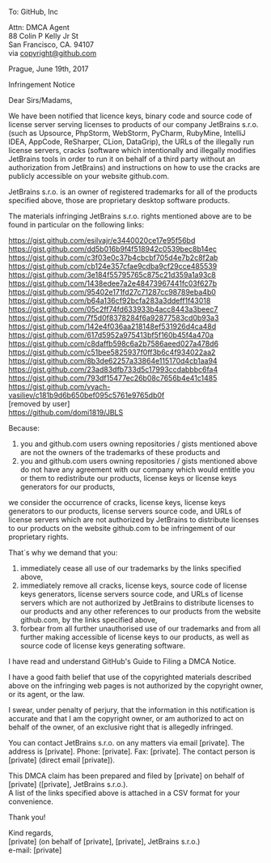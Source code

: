 To: GitHub, Inc  

Attn: DMCA Agent  
88 Colin P Kelly Jr St  
San Francisco, CA. 94107  
via copyright@github.com  

Prague, June 19th, 2017  

Infringement Notice  

Dear Sirs/Madams,  

We have been notified that licence keys, binary code and source code of license server serving licenses to products of our company JetBrains s.r.o. (such as
Upsource, PhpStorm, WebStorm, PyCharm, RubyMine, IntelliJ IDEA, AppCode, ReSharper, CLion, DataGrip), the URLs of the illegally run license servers,
cracks (software which intentionally and illegally modifies JetBrains tools in order to run it on behalf of a third party without an authorization from JetBrains)
and instructions on how to use the cracks are publicly accessible on your website github.com.

JetBrains s.r.o. is an owner of registered trademarks for all of the products specified above, those are proprietary desktop software products.

The materials infringing JetBrains s.r.o. rights mentioned above are to be found in particular on the following links:

https://gist.github.com/esilvajr/e3440020ce17e95f56bd  
https://gist.github.com/dd5b016b9f4f518942c0539bec8b14ec  
https://gist.github.com/c3f03e0c37b4cbcbf705d4e7b2c8f2ab  
https://gist.github.com/cb124e357cfae9cdba9cf29cce485539  
https://gist.github.com/3e184f55795765c875c21d359a1a93c8  
https://gist.github.com/1438edee7a2e48473967441fc03f627b  
https://gist.github.com/95402e171fd27c71287cc98789eba4b0  
https://gist.github.com/b64a136cf92bcfa283a3ddeff1f43018  
https://gist.github.com/05c2ff74fd633933b4acc8443a3beec7  
https://gist.github.com/7f5d0f8378284f6a92877583cd0b93a3  
https://gist.github.com/142e4f036aa218148ef531926d4ca48d  
https://gist.github.com/617d5952a975413bf5f160b45f4a470a  
https://gist.github.com/c8daffb598c6a2b7586aeed027a478d6  
https://gist.github.com/c51bee5825937f0ff3b6c4f934022aa2  
https://gist.github.com/8b3de62257a33864e115170d4cb1aa94  
https://gist.github.com/23ad83dfb733d5c17993ccdabbbc6fa4  
https://gist.github.com/793df15477ec26b08c7656b4e41c1485  
https://gist.github.com/vyach-vasiliev/c181b9d6b650bef095c5761e9765db0f  
[removed by user]   
https://github.com/domi1819/JBLS  

Because:
1) you and github.com users owning repositories / gists mentioned above are not the owners of the
trademarks of these products and
2) you and github.com users owning repositories / gists mentioned above do not have any agreement
with our company which would entitle you or them to redistribute our products, license keys or
license keys generators for our products,

we consider the occurrence of cracks, license keys, license keys generators to our products, license servers
source code, and URLs of license servers which are not authorized by JetBrains to distribute
licenses to our products on the website github.com to be infringement of our proprietary rights.

That´s why we demand that you:
1) immediately cease all use of our trademarks by the links specified above,
2) immediately remove all cracks, license keys, source code of license keys generators, license servers
source code, and URLs of license servers which are not authorized by JetBrains to distribute
licenses to our products and any other references to our products from the website github.com, by
the links specified above,
3) forbear from all further unauthorised use of our trademarks and from all further making
accessible of license keys to our products, as well as source code of license keys generating software.

I have read and understand GitHub's Guide to Filing a DMCA Notice.

I have a good faith belief that use of the copyrighted materials described above on the infringing
web pages is not authorized by the copyright owner, or its agent, or the law.

I swear, under penalty of perjury, that the information in this notification is accurate and that I
am the copyright owner, or am authorized to act on behalf of the owner, of an exclusive right that
is allegedly infringed.

You can contact JetBrains s.r.o. on any matters via email [private]. The address is [private]. Phone: [private]. Fax: [private]. The contact person is [private] (direct email
[private]).  

This DMCA claim has been prepared and filed by [private] on behalf of [private]
([private], JetBrains s.r.o.).  
A list of the links specified above is attached in a CSV format for your convenience.

Thank you!  

Kind regards,  
[private] (on behalf of [private], [private], JetBrains s.r.o.)  
e-mail: [private]
